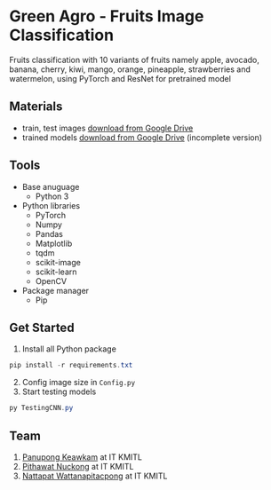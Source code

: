 # Green Agro - Fruits Image Classification
Fruits classification with 10 variants of fruits namely apple, avocado, banana, cherry, kiwi, mango, orange, pineapple, strawberries and watermelon, using PyTorch and ResNet for pretrained model
## Materials
- train, test images [download from Google Drive](https://drive.google.com/drive/folders/1b54HuQX3R1jziNBq2p9ovyBTs_3nnQVN?usp=sharing)
- trained models [download from Google Drive](https://drive.google.com/drive/folders/1b54HuQX3R1jziNBq2p9ovyBTs_3nnQVN?usp=sharing) (incomplete version)
## Tools
- Base anuguage
  - Python 3
- Python libraries
  - PyTorch
  - Numpy
  - Pandas
  - Matplotlib
  - tqdm
  - scikit-image
  - scikit-learn
  - OpenCV
- Package manager
  - Pip
## Get Started
1. Install all Python package
```powershell
pip install -r requirements.txt
```
2. Config image size in `Config.py`
3. Start testing models
```powershell
py TestingCNN.py
```
## Team
1. [Panupong Keawkam](https://github.com/panupongkeawkam) at IT KMITL
2. [Pithawat Nuckong](https://github.com/pithawatnuckong) at IT KMITL
3. [Nattapat Wattanapitacpong](https://github.com/63070059) at IT KMITL
